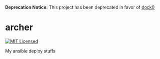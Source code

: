 **Deprecation Notice:** This project has been deprecated in favor of [dock0](https://github.com/dock0/dock0)

archer
=======

[![MIT Licensed](http://img.shields.io/badge/license-MIT-green.svg?style=flat)](https://tldrlegal.com/license/mit-license)

My ansible deploy stuffs

